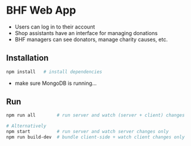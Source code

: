 # BHF Web App

- Users can log in to their account
- Shop assistants have an interface for managing donations
- BHF managers can see donators, manage charity causes, etc.

## Installation

```sh
npm install   # install dependencies
```

+ make sure MongoDB is running...

## Run

```sh
npm run all        # run server and watch (server + client) changes

# Alternatively
npm start          # run server and watch server changes only
npm run build-dev  # bundle client-side + watch client changes only
```
